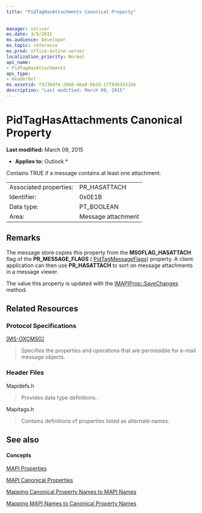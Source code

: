 ```yaml
---
title: "PidTagHasAttachments Canonical Property"
 
 
manager: soliver
ms.date: 3/9/2015
ms.audience: Developer
ms.topic: reference
ms.prod: office-online-server
localization_priority: Normal
api_name:
- PidTagHasAttachments
api_type:
- HeaderDef
ms.assetid: fd236d74-2868-46a8-bb3d-17f8365931b6
description: "Last modified: March 09, 2015"
---
```


# PidTagHasAttachments Canonical Property

 **Last modified:** March 09, 2015 
  
 * **Applies to:** Outlook * 
  
Contains TRUE if a message contains at least one attachment. 
  
|||
|:-----|:-----|
|Associated properties:  <br/> |PR_HASATTACH  <br/> |
|Identifier:  <br/> |0x0E1B  <br/> |
|Data type:  <br/> |PT_BOOLEAN  <br/> |
|Area:  <br/> |Message attachment  <br/> |
   
## Remarks

The message store copies this property from the **MSGFLAG_HASATTACH** flag of the **PR_MESSAGE_FLAGS** ( [PidTagMessageFlags](pidtagmessageflags-canonical-property.md)) property. A client application can then use **PR_HASATTACH** to sort on message attachments in a message viewer. 
  
The value this property is updated with the [IMAPIProp::SaveChanges](imapiprop-savechanges.md) method. 
  
## Related Resources

### Protocol Specifications

[[MS-OXCMSG]](http://msdn.microsoft.com/library/7fd7ec40-deec-4c06-9493-1bc06b349682%28Office.15%29.aspx)
  
> Specifies the properties and operations that are permissible for e-mail message objects.
    
### Header Files

Mapidefs.h
  
> Provides data type definitions.
    
Mapitags.h
  
> Contains definitions of properties listed as alternate names.
    
## See also

#### Concepts

[MAPI Properties](mapi-properties.md)
  
[MAPI Canonical Properties](mapi-canonical-properties.md)
  
[Mapping Canonical Property Names to MAPI Names](mapping-canonical-property-names-to-mapi-names.md)
  
[Mapping MAPI Names to Canonical Property Names](mapping-mapi-names-to-canonical-property-names.md)

